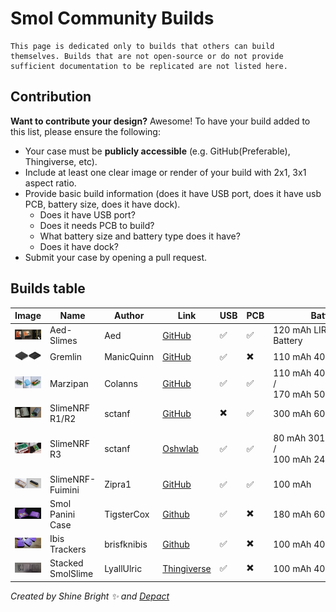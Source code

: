 <link rel="stylesheet" href="smol-slimes.css">

# Smol Community Builds

```admonish info
This page is dedicated only to builds that others can build themselves. Builds that are not open-source or do not provide sufficient documentation to be replicated are not listed here.
```

## Contribution

**Want to contribute your design?** Awesome! To have your build added to this list, please ensure the following:

- Your case must be **publicly accessible** (e.g. GitHub(Preferable), Thingiverse, etc).
- Include at least one clear image or render of your build with 2x1, 3x1 aspect ratio.
- Provide basic build information (does it have USB port, does it have usb PCB, battery size, does it have dock).
  - Does it have USB port?
  - Does it needs PCB to build?
  - What battery size and battery type does it have?
  - Does it have dock?
- Submit your case by opening a pull request.

## Builds table

<div class="table-wrapper">
  <table class="community-builds-table table-sort table-arrows">
    <thead>
      <tr>
        <th class="disable-sort">Image</th>
        <th class="onload-sort">Name</th>
        <th>Author</th>
        <th>Link</th>
        <th>USB</th>
        <th>PCB</th>
        <th>Battery</th>
        <th>Dock</th>
      </tr>
    </thead>
    <tbody>
      <tr>
        <td class="case-image" data-label="Image">
          <img
            src="assets/smol-community-builds/Aed-Slime.webp"
            loading="lazy"
          />
        </td>
        <td class="case-name" data-label="Name">Aed-Slimes</td>
        <td class="case-author" data-label="Author">Aed</td>
        <td class="case-link" data-label="Link">
          <a href="https://github.com/Aed-1/Aed-Slimes">GitHub</a>
        </td>
        <td class="case-usb" data-label="USB">✅</td>
        <td class="case-pcb" data-label="PCB">✅</td>
        <td class="case-battery" data-label="Battery">
          <div class="tooltip-text-container">
            120 mAh
            <span class="tooltip-text">LIR2450 Battery</span>
          </div>
        </td>
        <td class="case-dock" data-label="Dock">✖️</td>
      </tr>
      <tr>
        <td class="case-image" data-label="Image">
          <img
            src="assets/smol-community-builds/GremlinTrackers.webp"
            loading="lazy"
          />
        </td>
        <td class="case-name" data-label="Name">Gremlin</td>
        <td class="case-author" data-label="Author">ManicQuinn</td>
        <td class="case-link" data-label="Link">
          <a href="https://github.com/ManicQuinn/SlimeVR-Gremlin">GitHub</a>
        </td>
        <td class="case-usb" data-label="USB">✅</td>
        <td class="case-pcb" data-label="PCB">✖️</td>
        <td class="case-battery" data-label="Battery">
          <div class="tooltip-text-container">
            110 mAh
            <span class="tooltip-text">401230 Battery</span>
          </div>
        </td>
        <td class="case-dock" data-label="Dock">✖️</td>
      </tr>
      <tr>
        <td class="case-image" data-label="Image">
          <img src="assets/smol-community-builds/Marzipan-Case-By-Colanns.webp" loading="lazy" />
        </td>
        <td class="case-name" data-label="Name">Marzipan</td>
        <td class="case-author" data-label="Author">Colanns</td>
        <td class="case-link" data-label="Link">
          <a href="https://github.com/colasama/Marzipan">GitHub</a>
        </td>
        <td class="case-usb" data-label="USB">✅</td>
        <td class="case-pcb" data-label="PCB">✅</td>
        <td
          class="case-battery"
          data-label="Battery"
          style="white-space: nowrap"
        >
          <div class="tooltip-text-container">
            110 mAh
            <span class="tooltip-text">401230 Battery</span>
          </div>
          /
          <div class="tooltip-text-container">
            170 mAh
            <span class="tooltip-text">501230 Battery</span>
          </div>
        </td>
        <td class="case-dock" data-label="Dock">✖️</td>
      </tr>
      <tr>
        <td class="case-image" data-label="Image">
          <img src="assets/smol-community-builds/SlimeNRF-R1&R2-by-sctanf.webp" loading="lazy" />
        </td>
        <td class="case-name" data-label="Name">SlimeNRF R1/R2</td>
        <td class="case-author" data-label="Author">sctanf</td>
        <td class="case-link" data-label="Link">
          <a href="https://github.com/SlimeVR/SlimeVR-Tracker-nRF-PCB"
            >GitHub</a
          >
        </td>
        <td class="case-usb" data-label="USB">✖️</td>
        <td class="case-pcb" data-label="PCB">✅</td>
        <td class="case-battery" data-label="Battery">
          <div class="tooltip-text-container">
            300 mAh
            <span class="tooltip-text">601230 Battery</span>
          </div>
        </td>
        <td class="case-dock" data-label="Dock">✅</td>
      </tr>
      <tr>
        <td class="case-image" data-label="Image">
          <img src="assets/smol-community-builds/SlimeNRF-R3-by-sctanf.webp" loading="lazy" />
        </td>
        <td class="case-name" data-label="Name">SlimeNRF R3</td>
        <td class="case-author" data-label="Author">sctanf</td>
        <td class="case-link" data-label="Link">
          <a href="https://oshwlab.com/sctanf/slimenrf3">Oshwlab</a>
        </td>
        <td class="case-usb" data-label="USB">✅</td>
        <td class="case-pcb" data-label="PCB">✅</td>
        <td
          class="case-battery"
          data-label="Battery"
          style="white-space: nowrap"
        >
          <div class="tooltip-text-container">
            80 mAh
            <span class="tooltip-text">301230 Battery</span>
          </div>
          /
          <div class="tooltip-text-container">
            100 mAh
            <span class="tooltip-text">242030 Battery</span>
          </div>
        </td>
        <td class="case-dock" data-label="Dock">
          <div class="tooltip-text-container">
            ✅
            <span class="tooltip-text">Use SlimeNRF R1/R2 dock.</span>
          </div>
        </td>
      </tr>
      <tr>
        <td class="case-image" data-label="Image">
          <img src="assets/smol-community-builds/SlimeNRF-Fuimini-by-Zipra1.webp" loading="lazy" />
        </td>
        <td class="case-name" data-label="Name">SlimeNRF-Fuimini</td>
        <td class="case-author" data-label="Author">Zipra1</td>
        <td class="case-link" data-label="Link">
          <a href="https://github.com/Zipra1/SlimeNRF-Fuimini">GitHub</a>
        </td>
        <td class="case-usb" data-label="USB">✅</td>
        <td class="case-pcb" data-label="PCB">✅</td>
        <td class="case-battery" data-label="Battery">100 mAh</td>
        <td class="case-dock" data-label="Dock">✅</td>
      </tr>
      <tr>
        <td class="case-image" data-label="Image">
          <img
            src="assets/smol-community-builds/Smol-Panini-Case-by-TigsterCox.webp"
            loading="lazy"
          />
        </td>
        <td class="case-name" data-label="Name">Smol Panini Case</td>
        <td class="case-author" data-label="Author">TigsterCox</td>
        <td class="case-link" data-label="Link">
          <a href="https://github.com/TigsterCox/Smol-Panini-Case/">Github</a>
        </td>
        <td class="case-usb" data-label="USB">✅</td>
        <td class="case-pcb" data-label="PCB">✖️</td>
        <td class="case-battery" data-label="Battery">
          <div class="tooltip-text-container">
            180 mAh
            <span class="tooltip-text">601230 Battery</span>
          </div>
        </td>
        <td class="case-dock" data-label="Dock">✖️</td>
      </tr>
      <tr>
        <td class="case-image" data-label="Image">
          <img src="assets/smol-community-builds/Ibis Trackers-by-brisfknibis.webp" loading="lazy" />
        </td>
        <td class="case-name" data-label="Name">Ibis Trackers</td>
        <td class="case-author" data-label="Author">brisfknibis</td>
        <td class="case-link" data-label="Link">
          <a href="https://github.com/brisfknibis/ibis-trackers/">Github</a>
        </td>
        <td class="case-usb" data-label="USB">✅</td>
        <td class="case-pcb" data-label="PCB">✖️</td>
        <td class="case-battery" data-label="Battery">
          <div class="tooltip-text-container">
            100 mAh
            <span class="tooltip-text">401030 Battery</span>
          </div>
        </td>
        <td class="case-dock" data-label="Dock">✖️</td>
      </tr>
      <tr>
        <td class="case-image" data-label="Image">
          <img
            src="assets/smol-community-builds/Stacked-SmolSlime-by-LyallUlric.webp"
            loading="lazy"
          />
        </td>
        <td class="case-name" data-label="Name">Stacked SmolSlime</td>
        <td class="case-author" data-label="Author">LyallUlric</td>
        <td class="case-link" data-label="Link">
          <a href="https://www.thingiverse.com/thing:6941615">Thingiverse</a>
        </td>
        <td class="case-usb" data-label="USB">✅</td>
        <td class="case-pcb" data-label="PCB">✖️</td>
        <td class="case-battery" data-label="Battery">
          <div class="tooltip-text-container">
            100 mAh
            <span class="tooltip-text">401030 Battery</span>
          </div>
        </td>
        <td class="case-dock" data-label="Dock">✖️</td>
      </tr>
    </tbody>
  </table>
</div>

_Created by Shine Bright ✨ and [Depact](https://github.com/Depact)_